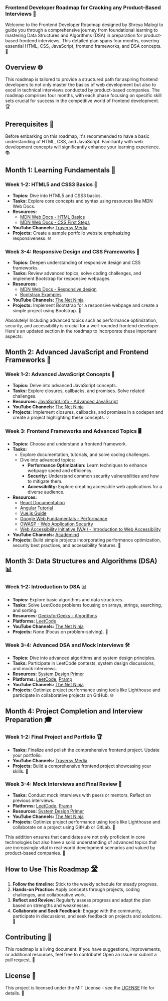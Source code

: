 
### Frontend Developer Roadmap for Cracking any Product-Based Interviews 🚀

Welcome to the Frontend Developer Roadmap designed by Shreya Malogi to guide you through a comprehensive journey from foundational learning to mastering Data Structures and Algorithms (DSA) in preparation for product-based frontend interviews. This detailed plan spans four months, covering essential HTML, CSS, JavaScript, frontend frameworks, and DSA concepts. 🎉

## Overview 🌐

This roadmap is tailored to provide a structured path for aspiring frontend developers to not only master the basics of web development but also to excel in technical interviews conducted by product-based companies. The roadmap comprises four months, with each phase focusing on specific skill sets crucial for success in the competitive world of frontend development. 🏆

## Prerequisites 🏁

Before embarking on this roadmap, it's recommended to have a basic understanding of HTML, CSS, and JavaScript. Familiarity with web development concepts will significantly enhance your learning experience. 📚

## Month 1: Learning Fundamentals 📖

### Week 1-2: HTML5 and CSS3 Basics 🎨

- **Topics:** Dive into HTML5 and CSS3 basics.
- **Tasks:** Explore core concepts and syntax using resources like MDN Web Docs.
- **Resources:**
  - [MDN Web Docs - HTML Basics](https://developer.mozilla.org/en-US/docs/Learn/Getting_started_with_the_web/HTML_basics)
  - [MDN Web Docs - CSS First Steps](https://developer.mozilla.org/en-US/docs/Learn/CSS/First_steps)
- **YouTube Channels:** [Traversy Media](https://www.youtube.com/user/TechGuyWeb)
- **Projects:** Create a sample portfolio website emphasizing responsiveness. 🌐

### Week 3-4: Responsive Design and CSS Frameworks 📱

- **Topics:** Deepen understanding of responsive design and CSS frameworks.
- **Tasks:** Review advanced topics, solve coding challenges, and implement Bootstrap for responsive webpages.
- **Resources:**
  - [MDN Web Docs - Responsive design](https://developer.mozilla.org/en-US/docs/Learn/CSS/CSS_layout/Responsive_Design)
  - [Bootstrap Examples](https://getbootstrap.com/docs/5.1/examples/)
- **YouTube Channels:** [The Net Ninja](https://www.youtube.com/c/TheNetNinja)
- **Projects:** Implement Bootstrap for a responsive webpage and create a simple project using Bootstrap. 🚀

Absolutely! Including advanced topics such as performance optimization, security, and accessibility is crucial for a well-rounded frontend developer. Here's an updated section in the roadmap to incorporate these important aspects:

## Month 2: Advanced JavaScript and Frontend Frameworks 🚀

### Week 1-2: Advanced JavaScript Concepts 🚀

- **Topics:** Delve into advanced JavaScript concepts.
- **Tasks:** Explore closures, callbacks, and promises. Solve related challenges.
- **Resources:** [JavaScript.info - Advanced JavaScript](https://javascript.info/)
- **YouTube Channels:** [The Net Ninja](https://www.youtube.com/c/TheNetNinja)
- **Projects:** Implement closures, callbacks, and promises in a codepen and create a project highlighting these concepts. 💡

### Week 3: Frontend Frameworks and Advanced Topics 🖥️

- **Topics:** Choose and understand a frontend framework.
- **Tasks:**
  - Explore documentation, tutorials, and solve coding challenges.
  - Dive into advanced topics:
    - **Performance Optimization:** Learn techniques to enhance webpage speed and efficiency.
    - **Security:** Understand common security vulnerabilities and how to mitigate them.
    - **Accessibility:** Explore creating accessible web applications for a diverse audience.
- **Resources:**
  - [React Documentation](https://reactjs.org/docs/getting-started.html)
  - [Angular Tutorial](https://angular.io/tutorial)
  - [Vue.js Guide](https://vuejs.org/v2/guide/)
  - [Google Web Fundamentals - Performance](https://developers.google.com/web/fundamentals/performance)
  - [OWASP - Web Application Security](https://owasp.org/www-project-web-security-testing-guide/)
  - [Web Accessibility Initiative (WAI) - Introduction to Web Accessibility](https://www.w3.org/WAI/fundamentals/accessibility-intro/)
- **YouTube Channels:** [Academind](https://www.youtube.com/c/Academind)
- **Projects:** Build simple projects incorporating performance optimization, security best practices, and accessibility features. 🚀

## Month 3: Data Structures and Algorithms (DSA) 📊

### Week 1-2: Introduction to DSA 📊

- **Topics:** Explore basic algorithms and data structures.
- **Tasks:** Solve LeetCode problems focusing on arrays, strings, searching, and sorting.
- **Resources:** [GeeksforGeeks - Algorithms](https://www.geeksforgeeks.org/fundamentals-of-algorithms/)
- **Platforms:** [LeetCode](https://leetcode.com/)
- **YouTube Channels:** [The Net Ninja](https://www.youtube.com/c/TheNetNinja)
- **Projects:** None (Focus on problem-solving). 🧠

### Week 3-4: Advanced DSA and Mock Interviews 🛠️

- **Topics:** Dive into advanced algorithms and system design principles.
- **Tasks:** Participate in LeetCode contests, system design discussions, and mock interviews.
- **Resources:** [System Design Primer](https://github.com/donnemartin/system-design-primer)
- **Platforms:** [LeetCode](https://leetcode.com/), [Pramp](https://www.pramp.com/)
- **YouTube Channels:** [The Net Ninja](https://www.youtube.com/c/TheNetNinja)
- **Projects:** Optimize project performance using tools like Lighthouse and participate in collaborative projects on GitHub. 🌐

## Month 4: Project Completion and Interview Preparation 🎓

### Week 1-2: Final Project and Portfolio 🏆

- **Tasks:** Finalize and polish the comprehensive frontend project. Update your portfolio.
- **YouTube Channels:** [Traversy Media](https://www.youtube.com/user/TechGuyWeb)
- **Projects:** Build a comprehensive frontend project showcasing your skills. 🚀

### Week 3-4: Mock Interviews and Final Review 🔄

- **Tasks:** Conduct mock interviews with peers or mentors. Reflect on previous interviews.
- **Platforms:** [LeetCode](https://leetcode.com/), [Pramp](https://www.pramp.com/)
- **Resources:** [System Design Primer](https://github.com/donnemartin/system-design-primer)
- **YouTube Channels:** [The Net Ninja](https://www.youtube.com/c/TheNetNinja)
- **Projects:** Optimize project performance using tools like Lighthouse and collaborate on a project using GitHub or GitLab. 🤝

This addition ensures that candidates are not only proficient in core technologies but also have a solid understanding of advanced topics that are increasingly vital in real-world development scenarios and valued by product-based companies. 🚀

## How to Use This Roadmap 🛣️

1. **Follow the timeline:** Stick to the weekly schedule for steady progress.
2. **Hands-on Practice:** Apply concepts through projects, coding challenges, and collaborative work.
3. **Reflect and Review:** Regularly assess progress and adapt the plan based on strengths and weaknesses.
4. **Collaborate and Seek Feedback:** Engage with the community, participate in discussions, and seek feedback on projects and solutions. 🤔

## Contributing 🤝

This roadmap is a living document. If you have suggestions, improvements, or additional resources, feel free to contribute! Open an issue or submit a pull request. 🚀

## License 📜

This project is licensed under the MIT License - see the [LICENSE](LICENSE) file for details. 📄





































